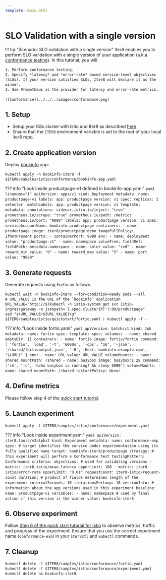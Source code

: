 ```yaml
---
template: main.html
---
```


# SLO Validation with a single version

!!! tip "Scenario: SLO validation with a single version"
    Iter8 enables you to perform SLO validation with a single version of your application (a.k.a. [conformance testing](../../../../concepts/buildingblocks/#slo-validation)). In this tutorial, you will:

    1. Perform conformance testing.
    2. Specify *latency* and *error-rate* based service-level objectives (SLOs). If your version satisfies SLOs, Iter8 will declare it as the winner.
    3. Use Prometheus as the provider for latency and error-rate metrics.
    
    ![Conformance](../../../images/conformance.png)

## 1. Setup
* Setup your K8s cluster with Istio and Iter8 as described [here](../../../../getting-started/quick-start/istio/platform-setup/).
* Ensure that the `ITER8` environment variable is set to the root of your local Iter8 repo.

## 2. Create application version
Deploy [bookinfo](https://istio.io/latest/docs/examples/bookinfo/) app:

```shell
kubectl apply -n bookinfo-iter8 -f $ITER8/samples/istio/conformance/bookinfo-app.yaml
```

??? info "Look inside productpage-v1 defined in bookinfo-app.yaml"
    ```yaml linenums="1"
    apiVersion: apps/v1
    kind: Deployment
    metadata:
      name: productpage-v1
      labels:
        app: productpage
        version: v1
    spec:
      replicas: 1
      selector:
        matchLabels:
          app: productpage
          version: v1
      template:
        metadata:
          annotations:
            sidecar.istio.io/inject: "true"
            prometheus.io/scrape: "true"
            prometheus.io/path: /metrics
            prometheus.io/port: "9080"
          labels:
            app: productpage
            version: v1
        spec:
          serviceAccountName: bookinfo-productpage
          containers:
          - name: productpage
            image: iter8/productpage:demo
            imagePullPolicy: IfNotPresent
            ports:
            - containerPort: 9080
            env:
              - name: deployment
                value: "productpage-v1"
              - name: namespace
                valueFrom:
                  fieldRef:
                    fieldPath: metadata.namespace
              - name: color
                value: "red"
              - name: reward_min
                value: "0"
              - name: reward_max
                value: "5"
              - name: port
                value: "9080"
    ```

## 3. Generate requests
Generate requests using Fortio as follows.

```shell
kubectl wait -n bookinfo-iter8 --for=condition=Ready pods --all
# URL_VALUE is the URL of the `bookinfo` application
URL_VALUE="http://$(kubectl -n istio-system get svc istio-ingressgateway -o jsonpath='{.spec.clusterIP}'):80/productpage"
sed "s+URL_VALUE+${URL_VALUE}+g" $ITER8/samples/istio/quickstart/fortio.yaml | kubectl apply -f -
```

??? info "Look inside fortio.yaml"
    ```yaml
    apiVersion: batch/v1
    kind: Job
    metadata:
      name: fortio
    spec:
      template:
        spec:
          volumes:
          - name: shared
            emptyDir: {}
          containers:
          - name: fortio
            image: fortio/fortio
            command: [ 'fortio', 'load', '-t', '6000s', '-qps', "16", '-json', '/shared/fortiooutput.json', '-H', 'Host: bookinfo.example.com', "$(URL)" ]
            env:
            - name: URL
              value: URL_VALUE
            volumeMounts:
            - name: shared
              mountPath: /shared
          - name: busybox
            image: busybox:1.28
            command: ['sh', '-c', 'echo busybox is running! && sleep 6000']
            volumeMounts:
            - name: shared
              mountPath: /shared
          restartPolicy: Never
    ```

## 4. Define metrics
Please follow step 4 of the [quick start tutorial](../../../getting-started/quick-start/istio/tutorial.md#4-define-metrics).

## 5. Launch experiment
```shell
kubectl apply -f $ITER8/samples/istio/conformance/experiment.yaml
```

??? info "Look inside experiment.yaml"
    ```yaml
    apiVersion: iter8.tools/v2alpha2
    kind: Experiment
    metadata:
      name: conformance-exp
    spec:
      # target identifies the service under experimentation using its fully qualified name
      target: bookinfo-iter8/productpage
      strategy:
        # this experiment will perform a Conformance test
        testingPattern: Conformance
      criteria:
        objectives: # used for validating versions
        - metric: iter8-istio/mean-latency
          upperLimit: 100
        - metric: iter8-istio/error-rate
          upperLimit: "0.01"
        requestCount: iter8-istio/request-count
      duration: # product of fields determines length of the experiment
        intervalSeconds: 10
        iterationsPerLoop: 10
      versionInfo:
        # information about the app versions used in this experiment
        baseline:
          name: productpage-v1
          variables:
          - name: namespace # used by final action if this version is the winner
            value: bookinfo-iter8
    ```

## 6. Observe experiment
Follow [Step 6 of the quick start tutorial for Istio](../../../../getting-started/quick-start/istio/tutorial/#6-understand-the-experiment) to observe metrics, traffic and progress of the experiment. Ensure that you use the correct experiment name (`conformance-exp`) in your `iter8ctl` and `kubectl` commands.

## 7. Cleanup
```shell
kubectl delete -f $ITER8/samples/istio/conformance/fortio.yaml
kubectl delete -f $ITER8/samples/istio/conformance/experiment.yaml
kubectl delete ns bookinfo-iter8
```
